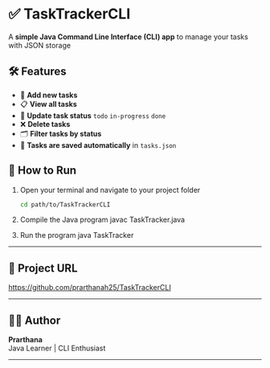# ✅ TaskTrackerCLI

A **simple Java Command Line Interface (CLI) app** to manage your tasks with JSON storage


## 🛠 Features

- 📌 **Add new tasks**  
- 📋 **View all tasks**  
- 🔄 **Update task status** `todo` `in-progress` `done`  
- ❌ **Delete tasks**  
- 🗂 **Filter tasks by status**  
- 💾 **Tasks are saved automatically** in `tasks.json`

## 🚀 How to Run

1. Open your terminal and navigate to your project folder  
   ```bash
   cd path/to/TaskTrackerCLI
2. Compile the Java program
  javac TaskTracker.java
  
3. Run the program
  java TaskTracker

---

## 📁 Project URL

https://github.com/prarthanah25/TaskTrackerCLI

---

## 👩‍💻 Author

**Prarthana**  
Java Learner | CLI Enthusiast  

---


